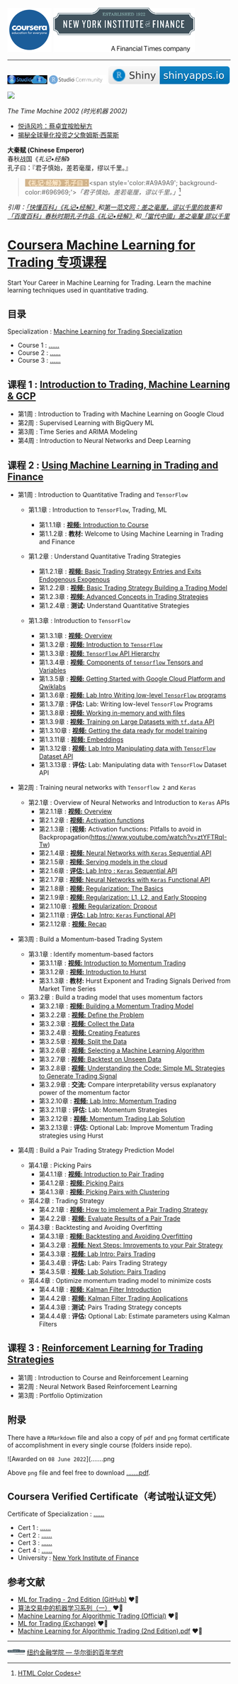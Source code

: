 
<img src='文艺坊图库/coursera.jpg' height='100'> <img src='文艺坊图库/NYIF.png' height='100'>

------

[<img src='文艺坊图库/RStudioCloud.png' height='20'>](https://rstudio.cloud) [<img src='文艺坊图库/RStudioCom2.png' height='20'>](https://community.rstudio.com/new-topic?category=shiny&tags=shiny) [![](文艺坊图库/shiny-badge.svg)](https://www.shinyapps.io)

![](https://raw.githubusercontent.com/englianhu/Coursera-Machine-Learning-for-Trading/%E4%B8%96%E5%8D%9A%E9%87%8F%E5%8C%96%E7%A0%94%E7%A9%B6%E9%99%A2/%E6%96%87%E8%89%BA%E5%9D%8A%E5%9B%BE%E5%BA%93/%E6%97%B6%E5%85%89%E6%9C%BA%E5%99%A8%2001.gif)

*The Time Machine 2002 (时光机器 2002)*

- [悦诗风吟：蔡卓宜按脸秘方](https://www.douyin.com/user/MS4wLjABAAAAgnpmCWEdda8Wauzuo_MTsC-UjxjbRlUNUSkA55Ecot75KfHulPYUuYTXts0uzPS7?modal_id=7005994517736262949)
- [揭秘全球量化投资之父詹姆斯·西蒙斯](https://open.toutiao.com/a7151346713263948325/?a_t=AHzmbrJ6CcFZ5Bb6e4ZHTBgS2B6kq493SPGCZe4PHKXZiDXJKraeg2A11zZZAtmTmUU2Crwk3&biz_log=B3fR4jutc96MzeDHNcmYzb7iUUzu2LBAjxBoiZrkX9i6umjKEKS1en7BdSPgmUjkZvFKq82g2wFtYxETJbGxufL&crypt=7198&device_brand=&dt=Redmi+7A&gy=cc1072953bd514b388e5175566825bac10a66f494272f91362dd82514b21141646040422457cc5f6e8f4ecfc878c2b5b96c47f93f42581c604dd05a3106057ee556885deee282f85349574cad79201da30d1b7d812a41fc14b0407c9d3df3eea652a365c00132c62b745a6666a271c4587d61f1eb6aa9bddafe4d34899df6a5c&item_id=7151346713263948325&label=ovm_tab_default_content_feed_1_5_v1&req_id=20221226203945D255F0A510D94B271843&utm_campaign=open&utm_medium=webview&utm_source=mi_llq_api&docid=7151346713263948325&cp=cn-toutiao&itemtype=news&version=2&mibusinessId=miuibrowser&env=production&category=news_finance&cateCode=%E8%B4%A2%E7%BB%8F)

**大秦赋 (Chinese Emperor)**<br>
春秋战国《*礼记•经解*》<br>
孔子曰：『君子慎始，差若毫厘，缪以千里。』

> <span style='color:#FFEBCD; background-color:#D2B48C;'>**《礼记·经解》孔子曰：**</span><span style='color:#A9A9A9'; background-color:#696969;'>*「君子慎始。差若毫厘，谬以千里。」*</span>[^1]

*引用：[「快懂百科」《礼记•经解》](https://www.baike.com/wikiid/2225522569881832051?view_id=2tt3iw3blkq000)和[第一范文网：差之毫厘，谬以千里的故事](https://www.diyifanwen.com/chengyu/liuziyishangchengyugushi/2010051523105152347092749890.htm)和[「百度百科」春秋时期孔子作品《礼记•经解》](https://baike.baidu.com/item/%E7%A4%BC%E8%AE%B0%C2%B7%E7%BB%8F%E8%A7%A3/2523092)和[「當代中國」差之毫釐 謬以千里](https://www.ourchinastory.com/zh/2962/%E5%B7%AE%E4%B9%8B%E6%AF%AB%E9%87%90%20%E8%AC%AC%E4%BB%A5%E5%8D%83%E9%87%8C)*

[^1]: [HTML Color Codes](https://html-color.codes)

# [Coursera Machine Learning for Trading 专项课程](https://www.coursera.org/specializations/machine-learning-trading?)

Start Your Career in Machine Learning for Trading. Learn the machine learning techniques used in quantitative trading.

## 目录

Specialization : [Machine Learning for Trading Specialization](https://www.coursera.org/specializations/machine-learning-trading)

- Course 1 : [......](h)
- Course 2 : [......]()
- Course 3 : [......]()

## 课程 1 : [Introduction to Trading, Machine Learning & GCP](https://www.coursera.org/learn/introduction-trading-machine-learning-gcp?specialization=machine-learning-trading)

  - 第1周 : Introduction to Trading with Machine Learning on Google Cloud
  - 第2周 : Supervised Learning with BigQuery ML
  - 第3周 : Time Series and ARIMA Modeling
  - 第4周 : Introduction to Neural Networks and Deep Learning


## 课程 2 :  [Using Machine Learning in Trading and Finance](https://www.coursera.org/learn/machine-learning-trading-finance)

  - 第1周 : Introduction to Quantitative Trading and `TensorFlow`
    - 第1.1章 : Introduction to `TensorFlow`, Trading, ML
      - 第1.1.1章 : [**视频:** Introduction to Course](https://www.youtube.com/watch?v=HR9InPaahA0)
      - 第1.1.2章 : **教材:** Welcome to Using Machine Learning in Trading and Finance
      
    - 第1.2章 : Understand Quantitative Trading Strategies
      - 第1.2.1章 : [**视频:** Basic Trading Strategy Entries and Exits Endogenous Exogenous](https://www.youtube.com/watch?v=Ffmcq2HZz30)
      - 第1.2.2章 : [**视频:** Basic Trading Strategy Building a Trading Model](https://www.youtube.com/watch?v=5kfVeUCa9EM)
      - 第1.2.3章 : [**视频:** Advanced Concepts in Trading Strategies](https://www.youtube.com/watch?v=0dN8xWv674A)
      - 第1.2.4章 : **测试:** Understand Quantitative Strategies
      
    - 第1.3章 : Introduction to `TensorFlow`
      - 第1.3.1章 : [**视频:** Overview](https://www.youtube.com/watch?v=odC8-RAnslc)
      - 第1.3.2章 : [**视频:** Introduction to `TensorFlow`](https://www.youtube.com/watch?v=_nNksFwPbZk)
      - 第1.3.3章 : [**视频:** `TensorFlow` API Hierarchy](https://www.youtube.com/watch?v=5FHCRO22MzI)
      - 第1.3.4章 : [**视频:** Components of `tensorflow` Tensors and Variables](https://www.youtube.com/watch?v=JuHPqzq6glU)
      - 第1.3.5章 : [**视频:** Getting Started with Google Cloud Platform and Qwiklabs](https://www.youtube.com/watch?v=G1fs73llt_w)
      - 第1.3.6章 : [**视频:** Lab Intro Writing low-level `TensorFlow` programs](https://www.youtube.com/watch?v=Chkgaa-k7aA)
      - 第1.3.7章 : **评估:** Lab: Writing low-level `TensorFlow` Programs
      - 第1.3.8章 : [**视频:** Working in-memory and with files](https://www.youtube.com/watch?v=LKlDWW7Coxo)
      - 第1.3.9章 : [**视频:** Training on Large Datasets with `tf.data` API](https://www.youtube.com/watch?v=xgyRV6E02F4)
      - 第1.3.10章 : [**视频:** Getting the data ready for model training](https://www.youtube.com/watch?v=IXXEfAJK-x4)
      - 第1.3.11章 : [**视频:** Embeddings](https://www.youtube.com/watch?v=kpBPZwaxqFY)
      - 第1.3.12章 : [**视频:** Lab Intro Manipulating data with `TensorFlow` Dataset API](https://www.youtube.com/watch?v=GmOpvxA0vI0)
      - 第1.3.13章 : **评估:** Lab: Manipulating data with `TensorFlow` Dataset API

  - 第2周 : Training neural networks with `Tensorflow 2` and `Keras`
    - 第2.1章 : Overview of Neural Networks and Introduction to `Keras` APIs
      - 第2.1.1章 : [**视频:** Overview](https://www.youtube.com/watch?v=LT_ZafVRSJ4)
      - 第2.1.2章 : [**视频:** Activation functions](https://www.youtube.com/watch?v=hkFLCMDpd0A)
      - 第2.1.3章 : [**视频:** Activation functions: Pitfalls to avoid in Backpropagation(https://www.youtube.com/watch?v=ztYFTRqI-Tw)
      - 第2.1.4章 : [**视频:** Neural Networks with `Keras` Sequential API](https://www.youtube.com/watch?v=qWChK51Jitk)
      - 第2.1.5章 : [**视频:** Serving models in the cloud](https://www.youtube.com/watch?v=uKfckc5JnYw)
      - 第2.1.6章 : [**评估:** Lab Intro : `Keras` Sequential API](https://www.youtube.com/watch?v=6HysgE56ps4)
      - 第2.1.7章 : [**视频:** Neural Networks with `Keras` Functional API](https://www.youtube.com/watch?v=0PdTjYd2yiM)
      - 第2.1.8章 : [**视频:** Regularization: The Basics](https://www.youtube.com/watch?v=MEwWjLUHWZc)
      - 第2.1.9章 : [**视频:** Regularization: L1, L2, and Early Stopping](https://www.youtube.com/watch?v=xjaRhdOBung)
      - 第2.1.10章 : [**视频:** Regularization: Dropout](https://www.youtube.com/watch?v=x78vXgiVWfg)
      - 第2.1.11章 : [**评估:** Lab Intro: `Keras` Functional API](https://www.youtube.com/watch?v=TeXjXzldKYM)
      - 第2.1.12章 : [**视频:** Recap](https://www.youtube.com/watch?v=RLjIS43vpyM)
      
  - 第3周 : Build a Momentum-based Trading System
    - 第3.1章 : Identify momentum-based factors
      - 第3.1.1章 : [**视频:** Introduction to Momentum Trading](https://www.youtube.com/watch?v=ADRrKM2VfEQ)
      - 第3.1.2章 : [**视频:** Introduction to Hurst](https://www.youtube.com/watch?v=LCUC1e4MmZU)
      - 第3.1.3章 : **教材:** Hurst Exponent and Trading Signals Derived from Market Time Series
    - 第3.2章 : Build a trading model that uses momentum factors
      - 第3.2.1章 : [**视频:** Building a Momentum Trading Model](https://www.youtube.com/watch?v=ceuGOyrqmis)
      - 第3.2.2章 : [**视频:** Define the Problem](https://www.youtube.com/watch?v=Y8teYAEaAxo)
      - 第3.2.3章 : [**视频:** Collect the Data](https://www.youtube.com/watch?v=pq7QmLzRJFc)
      - 第3.2.4章 : [**视频:** Creating Features](https://www.youtube.com/watch?v=Wkcnb4sV-X0)
      - 第3.2.5章 : [**视频:** Split the Data](https://www.youtube.com/watch?v=PkiHSzcS8qc)
      - 第3.2.6章 : [**视频:** Selecting a Machine Learning Algorithm](https://www.youtube.com/watch?v=NCh0iC8QgSg)
      - 第3.2.7章 : [**视频:** Backtest on Unseen Data](https://www.youtube.com/watch?v=R5O1Hwkx--4)
      - 第3.2.8章 : [**视频:** Understanding the Code: Simple ML Strategies to Generate Trading Signal](https://www.youtube.com/watch?v=qQnV-fpJLxA)
      - 第3.2.9章 : **交流:** Compare interpretability versus explanatory power of the momentum factor
      - 第3.2.10章 : [**视频:** Lab Intro: Momentum Trading](https://www.youtube.com/watch?v=_v2FEwPo_mg)
      - 第3.2.11章 : **评估:** Lab: Momentum Strategies
      - 第3.2.12章 : [**视频:** Momentum Trading Lab Solution](https://www.youtube.com/watch?v=MDkaCD80aIg)
      - 第3.2.13章 : **评估:** Optional Lab: Improve Momentum Trading strategies using Hurst
  - 第4周 : Build a Pair Trading Strategy Prediction Model
    - 第4.1章 : Picking Pairs
      - 第4.1.1章 : [**视频:** Introduction to Pair Trading](https://www.youtube.com/watch?v=0Tpt6ahWa7g)
      - 第4.1.2章 : [**视频:** Picking Pairs](https://www.youtube.com/watch?v=JdbjPjVECUc)
      - 第4.1.3章 : [**视频:** Picking Pairs with Clustering](https://www.youtube.com/watch?v=ld7Yki6vZAk)
    - 第4.2章 : Trading Strategy
      - 第4.2.1章 : [**视频:** How to implement a Pair Trading Strategy](https://www.youtube.com/watch?v=kuINXkdE1Us)
      - 第4.2.2章 : [**视频:** Evaluate Results of a Pair Trade](https://www.youtube.com/watch?v=trXXLzeDjzw)
    - 第4.3章 : Backtesting and Avoiding Overfitting
      - 第4.3.1章 : [**视频:** Backtesting and Avoiding Overfitting](https://www.youtube.com/watch?v=lYX8LXwQjmc)
      - 第4.3.2章 : [**视频:** Next Steps: Imrovements to your Pair Strategy](https://www.youtube.com/watch?v=sBzvrEMNGZE)
      - 第4.3.3章 : [**视频:** Lab Intro: Pairs Trading](https://www.youtube.com/watch?v=uGNf3C3HeDA)
      - 第4.3.4章 : **评估:** Lab: Pairs Trading Strategy
      - 第4.3.5章 : [**视频:** Lab Solution: Pairs Trading](https://www.youtube.com/watch?v=9XZZz7TYE18)
    - 第4.4章 : Optimize momentum trading model to minimize costs
      - 第4.4.1章 : [**视频:** Kalman Filter Introduction](https://www.youtube.com/watch?v=3fylBOJeleo)
      - 第4.4.2章 : [**视频:** Kalman Filter Trading Applications](https://www.youtube.com/watch?v=hmKwjuZLpqg)
      - 第4.4.3章 : **测试:** Pairs Trading Strategy concepts
      - 第4.4.4章 : **评估:** Optional Lab: Estimate parameters using Kalman Filters


## 课程 3 : [Reinforcement Learning for Trading Strategies](https://www.coursera.org/learn/trading-strategies-reinforcement-learning?specialization=machine-learning-trading)

  - 第1周 : Introduction to Course and Reinforcement Learning
  - 第2周 : Neural Network Based Reinforcement Learning
  - 第3周 : Portfolio Optimization

## 附录

There have a `RMarkdown` file and also a copy of `pdf` and `png` format certificate of accomplishment in every single course (folders inside repo).

![Awarded on `08 June 2022`](.......png

Above `png` file and feel free to download [.......pdf](.......pdf).

## Coursera Verified Certificate（考试啦认证文凭）

Certificate of Specialization : [......](https://www.coursera.org/account/accomplishments/specialization/......)

- Cert 1 : [......](https://www.coursera.org/account/accomplishments/records/......)
- Cert 2 : [......](https://www.coursera.org/account/accomplishments/records/......)
- Cert 3 : [......](https://www.coursera.org/account/accomplishments/records/......)
- Cert 4 : [......](https://www.coursera.org/account/accomplishments/records/......)
- University : [New York Institute of Finance](https://www.nyif.com)

## 参考文献

- [ML for Trading - 2nd Edition (GitHub)](https://github.com/englianhu/machine-learning-for-trading) ❤️‍🔥
- [算法交易中的机器学习系列（一）](https://zhuanlan.zhihu.com/p/262260494) ❤️‍🔥
- [Machine Learning for Algorithmic Trading (Official)](https://ml4trading.io) ❤️‍🔥
- [ML for Trading (Exchange)](https://exchange.ml4trading.io) ❤️‍🔥
- [Machine Learning for Algorithmic Trading (2nd Edition).pdf](https://raw.githubusercontent.com/englianhu/Coursera-Machine-Learning-for-Trading/8fdfbfdec4ffc277afe658dcbcd1846bea8b3e1c/reference/Machine%20Learning%20for%20Algorithmic%20Trading%20(2nd%20Edition).pdf) ❤️‍🔥

---

<img src='文艺坊图库/NYIF.png' width='40'> [纽约金融学院 — 华尔街的百年学府](https://www.nyif.com)
